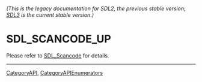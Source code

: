 ###### (This is the legacy documentation for SDL2, the previous stable version; [SDL3](https://wiki.libsdl.org/SDL3/) is the current stable version.)
# SDL_SCANCODE_UP

Please refer to [SDL_Scancode](SDL_Scancode) for details.

----
[CategoryAPI](CategoryAPI), [CategoryAPIEnumerators](CategoryAPIEnumerators)

